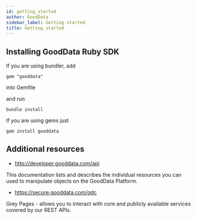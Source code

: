 ```yaml
---
id: getting_started
author: GoodData
sidebar_label: Getting started
title: Getting started
---
```


Installing GoodData Ruby SDK
--------

If you are using bundler, add

    gem "gooddata"

into Gemfile

and run

    bundle install

If you are using gems just

    gem install gooddata

Additional resources
--------

 * http://developer.gooddata.com/api

This documentation lists and describes the individual resources you can used to manipulate objects on the GoodData Platform.

 * https://secure.gooddata.com/gdc

Grey Pages - allows you to interact with core and publicly available services covered by our REST APIs.